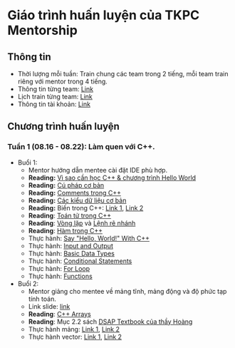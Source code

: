# Giáo trình huấn luyện của TKPC Mentorship

## Thông tin

- Thời lượng mỗi tuần: Train chung các team trong 2 tiếng, mỗi team train riêng với mentor trong 4 tiếng.
- Thông tin từng team: [Link](https://docs.google.com/spreadsheets/d/1YmJxXGPtj-JG5KiarXxlgudKyhFcbhiMeDEf61cPBQ8/)
- Lịch train từng team: [Link](https://docs.google.com/spreadsheets/d/1zrjm3kGagjs9JOpsHrxCJOJbQt2yBTCmTVLT4Ggg-aw/edit)
- Thông tin tài khoản: [Link](https://docs.google.com/spreadsheets/d/1YFrraKzgHby-r9fKfYnOx2SlObgtTUiW951eufEwKBU)

## Chương trình huấn luyện

### Tuần 1 (08.16 - 08.22): Làm quen với C++.
- Buổi 1:
  - Mentor hướng dẫn mentee cài đặt IDE phù hợp.
  - **Reading:** [Vì sao cần học C++ & chương trình Hello World](https://www.tutorialspoint.com/cplusplus/index.htm)
  - **Reading:** [Cú pháp cơ bản](https://www.tutorialspoint.com/cplusplus/cpp_basic_syntax.htm)
  - **Reading:** [Comments trong C++](https://www.tutorialspoint.com/cplusplus/cpp_comments.htm)
  - **Reading:** [Các kiểu dữ liệu cơ bản](https://www.tutorialspoint.com/cplusplus/cpp_data_types.htm)
  - **Reading:** Biến trong C++: [Link 1](https://www.tutorialspoint.com/cplusplus/cpp_variable_types.htm), [Link 2](https://www.tutorialspoint.com/cplusplus/cpp_variable_scope.htm)
  - **Reading**: [Toán tử trong C++](https://www.tutorialspoint.com/cplusplus/cpp_operators.htm)
  - **Reading**: [Vòng lặp](https://www.tutorialspoint.com/cplusplus/cpp_loop_types.htm) và [Lệnh rẽ nhánh](https://www.tutorialspoint.com/cplusplus/cpp_decision_making.htm)
  - **Reading**: [Hàm trong C++](https://www.tutorialspoint.com/cplusplus/cpp_functions.htm)
  - Thực hành: [Say "Hello, World!" With C++](https://www.hackerrank.com/challenges/cpp-hello-world/problem)
  - Thực hành: [Input and Output](https://www.hackerrank.com/challenges/cpp-input-and-output/problem)
  - Thực hành: [Basic Data Types](https://www.hackerrank.com/challenges/c-tutorial-basic-data-types/problem)
  - Thực hành: [Conditional Statements](https://www.hackerrank.com/challenges/c-tutorial-conditional-if-else/problem)
  - Thực hành: [For Loop](https://www.hackerrank.com/challenges/c-tutorial-for-loop/problem)
  - Thực hành: [Functions](https://www.hackerrank.com/challenges/c-tutorial-functions/problem)
- Buổi 2:
  - Mentor giảng cho mentee về mảng tĩnh, mảng động và độ phức tạp tính toán.
  - Link slide: [link](https://docs.google.com/presentation/d/1R9Tu78UsgcieFcbLT_q7njQfZHlmwxDBYwWN9eA3mzk)
  - **Reading**: [C++ Arrays](https://www.tutorialspoint.com/cplusplus/cpp_arrays.htm)
  - **Reading**: Mục 2.2 sách [DSAP Textbook của thầy Hoàng](http://c3giongrieng.edu.vn/images/images_logo/f_174.pdf)
  - Thực hành mảng: [Link 1](https://www.hackerrank.com/challenges/arrays-introduction/problem), [Link 2](https://www.hackerrank.com/challenges/variable-sized-arrays/problem)
  - Thực hành vector: [Link 1](https://www.hackerrank.com/challenges/vector-sort), [Link 2](https://www.hackerrank.com/challenges/vector-erase)
